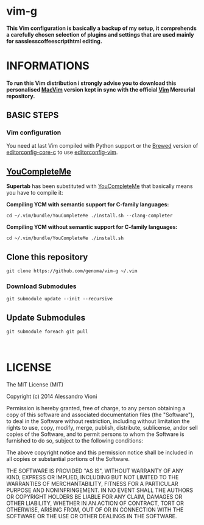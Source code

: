vim-g
=====

**This Vim configuration is basically a backup of my setup, it comprehends a carefully chosen selection of plugins and settings that are used mainly for sasslesscoffeescripthtml editing.**

# INFORMATIONS


#### To run this Vim distribution i strongly advise you to download this personalised [MacVim](https:github.comgenomamacvimreleases) version kept in sync with the official [Vim](http:www.vim.orgmercurial.php) Mercurial repository.


## BASIC STEPS

### Vim configuration

You need at last Vim compiled with Python support or the [Brewed](http:brew.sh) version of [editorconfig-core-c](https:github.comeditorconfigeditorconfig-core-c) to use [editorconfig-vim](https:github.comeditorconfigeditorconfig-vim).


## [YouCompleteMe](https://github.com/Valloric/YouCompleteMe)

**Supertab** has been substituted with [YouCompleteMe](https://github.com/Valloric/YouCompleteMe) that basically means you have to compile it:

**Compiling YCM with semantic support for C-family languages:**

`cd ~/.vim/bundle/YouCompleteMe
./install.sh --clang-completer`

**Compiling YCM without semantic support for C-family languages:**

`cd ~/.vim/bundle/YouCompleteMe
./install.sh`

## Clone this repository

`git clone https://github.com/genoma/vim-g ~/.vim`

### Download Submodules

`git submodule update --init --recursive`

## Update Submodules

`git submodule foreach git pull`

<br>

# LICENSE
The MIT License (MIT)

Copyright (c) 2014 Alessandro Vioni

Permission is hereby granted, free of charge, to any person obtaining a copy of
this software and associated documentation files (the "Software"), to deal in
the Software without restriction, including without limitation the rights to
use, copy, modify, merge, publish, distribute, sublicense, andor sell copies of
the Software, and to permit persons to whom the Software is furnished to do so,
subject to the following conditions:

The above copyright notice and this permission notice shall be included in all
copies or substantial portions of the Software.

THE SOFTWARE IS PROVIDED "AS IS", WITHOUT WARRANTY OF ANY KIND, EXPRESS OR
IMPLIED, INCLUDING BUT NOT LIMITED TO THE WARRANTIES OF MERCHANTABILITY, FITNESS
FOR A PARTICULAR PURPOSE AND NONINFRINGEMENT. IN NO EVENT SHALL THE AUTHORS OR
COPYRIGHT HOLDERS BE LIABLE FOR ANY CLAIM, DAMAGES OR OTHER LIABILITY, WHETHER
IN AN ACTION OF CONTRACT, TORT OR OTHERWISE, ARISING FROM, OUT OF OR IN
CONNECTION WITH THE SOFTWARE OR THE USE OR OTHER DEALINGS IN THE SOFTWARE.
